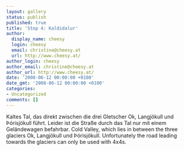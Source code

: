 ```yaml
---
layout: gallery
status: publish
published: true
title: 'Stop 4: Kaldidalur'
author:
  display_name: cheesy
  login: cheesy
  email: christine@cheesy.at
  url: http://www.cheesy.at/
author_login: cheesy
author_email: christine@cheesy.at
author_url: http://www.cheesy.at/
date: '2008-06-12 00:00:00 +0100'
date_gmt: '2008-06-12 00:00:00 +0100'
categories:
- Uncategorized
comments: []
---
```

<!--:de-->Kaltes Tal, das direkt zwischen die drei Gletscher Ok, Langjökull und Þórisjökull führt. Leider ist die Straße durch das Tal nur mit einem Geländewagen befahrbar.
<!--:--><!--:en-->Cold Valley, which lies in between the three glaciers Ok, Langjökull und Þórisjökull. Unfortunately the road leading towards the glaciers can only be used with 4x4s.
<!--:-->
